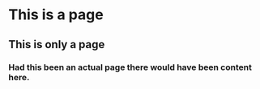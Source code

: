 # This is a page
## This is only a page
### Had this been an actual page there would have been content here.
